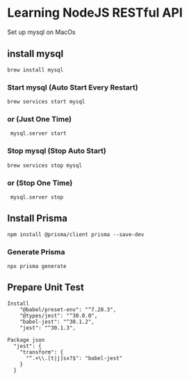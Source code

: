 # Learning NodeJS RESTful API

Set up mysql on MacOs

## install mysql

```
brew install mysql
```

### Start mysql (Auto Start Every Restart)

```
brew services start mysql
```

### or (Just One Time)

```
 mysql.server start
```

### Stop mysql (Stop Auto Start)

```
brew services stop mysql
```

### or (Stop One Time)

```
 mysql.server stop
```

## Install Prisma

```
npm install @prisma/client prisma --save-dev
```

### Generate Prisma

```
npx prisma generate
```

## Prepare Unit Test

```
Install
    "@babel/preset-env": "^7.28.3",
    "@types/jest": "^30.0.0",
    "babel-jest": "^30.1.2",
    "jest": "^30.1.3",
```

```
Package json
  "jest": {
    "transform": {
      "^.+\\.[t|j]sx?$": "babel-jest"
    }
  }
```
